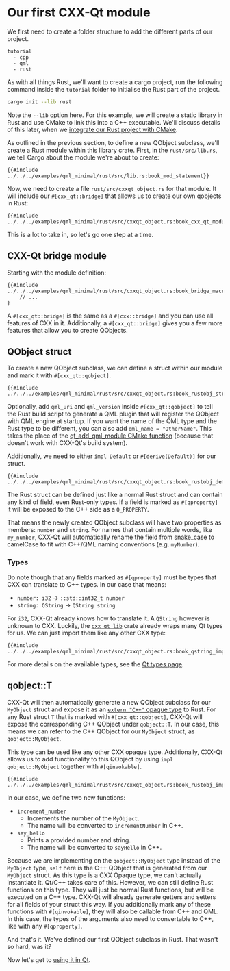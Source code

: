 <!--
SPDX-FileCopyrightText: 2022 Klarälvdalens Datakonsult AB, a KDAB Group company <info@kdab.com>
SPDX-FileContributor: Leon Matthes <leon.matthes@kdab.com>

SPDX-License-Identifier: MIT OR Apache-2.0
-->

# Our first CXX-Qt module

We first need to create a folder structure to add the different parts of our project.

```ignore
tutorial
  - cpp
  - qml
  - rust
```

As with all things Rust, we'll want to create a cargo project, run the following command inside the `tutorial` folder to initialise the Rust part of the project.
```bash
cargo init --lib rust
```
Note the `--lib` option here. For this example, we will create a static library in Rust and use CMake to
link this into a C++ executable. We'll discuss details of this later, when we [integrate our Rust project with CMake](./4-cmake-integration.md).

As outlined in the previous section, to define a new QObject subclass, we'll create a Rust module within this library crate.
First, in the `rust/src/lib.rs`, we tell Cargo about the module we're about to create:

```rust,ignore
{{#include ../../../examples/qml_minimal/rust/src/lib.rs:book_mod_statement}}
```

Now, we need to create a file `rust/src/cxxqt_object.rs` for that module.
It will include our `#[cxx_qt::bridge]` that allows us to create our own qobjects in Rust:

```rust,ignore
{{#include ../../../examples/qml_minimal/rust/src/cxxqt_object.rs:book_cxx_qt_module}}
```

This is a lot to take in, so let's go one step at a time.

## CXX-Qt bridge module
Starting with the module definition:
```rust,ignore
{{#include ../../../examples/qml_minimal/rust/src/cxxqt_object.rs:book_bridge_macro}}
    // ...
}
```

A `#[cxx_qt::bridge]` is the same as a `#[cxx::bridge]` and you can use all features of CXX in it.
Additionally, a `#[cxx_qt::bridge]` gives you a few more features that allow you to create QObjects.

## QObject struct

To create a new QObject subclass, we can define a struct within our module and mark it with `#[cxx_qt::qobject]`.

```rust,ignore
{{#include ../../../examples/qml_minimal/rust/src/cxxqt_object.rs:book_rustobj_struct}}
```

Optionally, add `qml_uri` and `qml_version` inside `#[cxx_qt::qobject]` to tell the Rust build script to generate a QML plugin
that will register the QObject with QML engine at startup. If you want the name of the QML type and the Rust type to be different,
you can also add `qml_name = "OtherName"`. This takes the place of the
[qt_add_qml_module CMake function](https://doc.qt.io/qt-6/qt-add-qml-module.html) (because that doesn't work with CXX-Qt's build system).

Additionally, we need to either `impl Default` or `#[derive(Default)]` for our struct.
```rust,ignore
{{#include ../../../examples/qml_minimal/rust/src/cxxqt_object.rs:book_rustobj_default}}
```

The Rust struct can be defined just like a normal Rust struct and can contain any kind of field, even Rust-only types.
If a field is marked as `#[qproperty]` it will be exposed to the C++ side as a `Q_PROPERTY`.

That means the newly created QObject subclass will have two properties as members: `number` and `string`. For names that contain multiple words, like `my_number`, CXX-Qt will automatically rename the field from snake_case to camelCase to fit with C++/QML naming conventions (e.g. `myNumber`).

### Types

Do note though that any fields marked as `#[qproperty]` must be types that CXX can translate to C++ types.
In our case that means:
- `number: i32` -> `::std::int32_t number`
- `string: QString` -> `QString string`

For `i32`, CXX-Qt already knows how to translate it.
A `QString` however is unknown to CXX.
Luckily, the [`cxx_qt_lib`](https://docs.rs/cxx-qt-lib/latest/cxx_qt_lib/) crate already wraps many Qt types for us.
We can just import them like any other CXX type:
``` rust, ignore
{{#include ../../../examples/qml_minimal/rust/src/cxxqt_object.rs:book_qstring_import}}
```
For more details on the available types, see the [Qt types page](../concepts/types.md).

## qobject::T

CXX-Qt will then automatically generate a new QObject subclass for our `MyObject` struct and expose it as an [`extern "C++"` opaque type](https://cxx.rs/extern-c++.html#opaque-c-types) to Rust.
For any Rust struct `T` that is marked with `#[cxx_qt::qobject]`, CXX-Qt will expose the corresponding C++ QObject under `qobject::T`.
In our case, this means we can refer to the C++ QObject for our `MyObject` struct, as `qobject::MyObject`.

This type can be used like any other CXX opaque type.
Additionally, CXX-Qt allows us to add functionality to this QObject by using `impl qobject::MyObject` together with `#[qinvokable]`.
```rust,ignore
{{#include ../../../examples/qml_minimal/rust/src/cxxqt_object.rs:book_rustobj_impl}}
```

In our case, we define two new functions:
- `increment_number`
    - Increments the number of the `MyObject`.
    - The name will be converted to `incrementNumber` in C++.
- `say_hello`
    - Prints a provided number and string.
    - The name will be converted to `sayHello` in C++.

Because we are implementing on the `qobject::MyObject` type instead of the `MyObject` type, `self` here is the C++ QObject that is generated from our `MyObject` struct.
As this type is a CXX Opaque type, we can't actually instantiate it.
Qt/C++ takes care of this.
However, we can still define Rust functions on this type.
They will just be normal Rust functions, but will be executed on a C++ type.
CXX-Qt will already generate getters and setters for all fields of your struct this way.
If you additionally mark any of these functions with `#[qinvokable]`, they will also be callable from C++ and QML.
In this case, the types of the arguments also need to convertable to C++, like with any `#[qproperty]`.

And that's it. We've defined our first QObject subclass in Rust. That wasn't so hard, was it?

Now let's get to [using it in Qt](./3-qml-gui.md).
